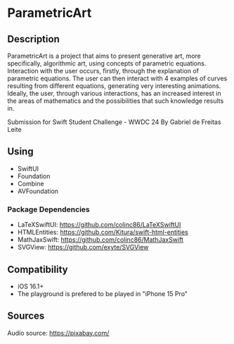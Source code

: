 # ParametricArt

## Description

ParametricArt is a project that aims to present generative art, more specifically, algorithmic art, using concepts of parametric equations. Interaction with the user occurs, firstly, through the explanation of parametric equations. The user can then interact with 4 examples of curves resulting from different equations, generating very interesting animations. Ideally, the user, through various interactions, has an increased interest in the areas of mathematics and the possibilities that such knowledge results in.

Submission for Swift Student Challenge - WWDC 24 By Gabriel de Freitas Leite

## Using

- SwiftUI
- Foundation
- Combine
- AVFoundation

### Package Dependencies

- LaTeXSwiftUI: https://github.com/colinc86/LaTeXSwiftUI
- HTMLEntities: https://github.com/Kitura/swift-html-entities
- MathJaxSwift: https://github.com/colinc86/MathJaxSwift
- SVGView: https://github.com/exyte/SVGView

## Compatibility

- iOS 16.1+
- The playground is prefered to be played in "iPhone 15 Pro"

## Sources

Audio source: https://pixabay.com/
